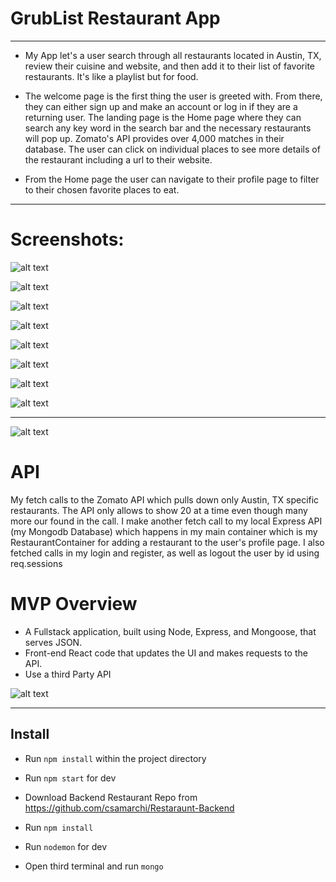 # GrubList Restaurant App

- - - - - - - - - - - - - - - - - - - - - - - - - - - - - - - - - - - - - - - - - - - - - - - - - - - - - - - - - - - - - - - 

* My App let's a user search through all restaurants located in Austin, TX, review their cuisine and website, and then add it to their list of favorite restaurants. It's like a playlist but for food. 

* The welcome page is the first thing the user is greeted with. From there, they can either sign up and make an account or log in if they are a returning user. The landing page is the Home page where they can search any key word in the search bar and the necessary restaurants will pop up. Zomato's API provides over 4,000 matches in their database. The user can click on individual places to see more details of the restaurant including a url to their website.

* From the Home page the user can navigate to their profile page to filter to their chosen favorite places to eat.  

- - - - - - - - - - - - - - - - - - - - - - - - - - - - - - - - - - - - - - - - - - - - - - - - - - - - - - - - - - - - - - - 

# Screenshots: 

![alt text](/images/welcome.png "Logo Title Text 1")

![alt text](/images/register.png "Logo Title Text 1")

![alt text](/images/login.png "Logo Title Text 1")

![alt text](/images/home.png "Logo Title Text 1")

![alt text](/images/homesearch.png "Logo Title Text 1")

![alt text](/images/matts.png "Logo Title Text 1")

![alt text](/images/profile.png "Logo Title Text 1")

![alt text](/images/beginning.png "Logo Title Text 1")

- - - - - - - - - - - - - - - - - - - - - - - - - - - - - - - - - - - - - - - - - - - - - - - - - - - - - - - - - - - - - - - 

![alt text](/images/wireframe.JPG "Logo Title Text 1")

# API 
My fetch calls to the Zomato API which pulls down only Austin, TX specific restaurants. The API only allows to show 20 at a time even though many more our found in the call. I make another fetch call to my local Express API (my Mongodb Database) which happens in my main container which is my RestaurantContainer for adding a restaurant to the user's profile page. I also fetched calls in my login and register, as well as logout the user by id using req.sessions


# MVP Overview
* A Fullstack application, built using Node, Express, and Mongoose, that serves JSON.
* Front-end React code that updates the UI and makes requests to the API.
* Use a third Party API

![alt text](/images/logout.png "Logo Title Text 1")

- - - - - - - - - - - - - - - - - - - - - - - - - - - - - - - - - - - - - - - - - - - - - - - - - - - - - - - - - - - - - - - 

## Install

* Run `npm install` within the project directory
* Run `npm start` for dev

* Download Backend Restaurant Repo from https://github.com/csamarchi/Restaraunt-Backend
* Run `npm install`
* Run `nodemon` for dev

* Open third terminal and run `mongo`

